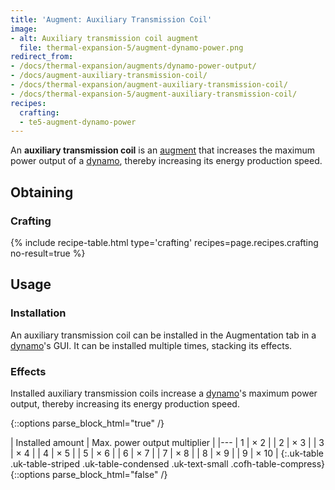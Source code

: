 ```yaml
---
title: 'Augment: Auxiliary Transmission Coil'
image:
- alt: Auxiliary transmission coil augment
  file: thermal-expansion-5/augment-dynamo-power.png
redirect_from:
- /docs/thermal-expansion/augments/dynamo-power-output/
- /docs/augment-auxiliary-transmission-coil/
- /docs/thermal-expansion/augment-auxiliary-transmission-coil/
- /docs/thermal-expansion-5/augment-auxiliary-transmission-coil/
recipes:
  crafting:
  - te5-augment-dynamo-power
---
```


An **auxiliary transmission coil** is an [augment](/docs/1.12/thermal-expansion-5/augments/) that
increases the maximum power output of a [dynamo](/docs/1.12/thermal-expansion-5/dynamos/), thereby
increasing its energy production speed.


Obtaining
---------

### Crafting
{% include recipe-table.html type='crafting' recipes=page.recipes.crafting no-result=true %}


Usage
-----

### Installation
An auxiliary transmission coil can be installed in the Augmentation tab in a
[dynamo](/docs/1.12/thermal-expansion-5/dynamos/)'s GUI. It can be installed multiple times, stacking its
effects.

### Effects
Installed auxiliary transmission coils increase a [dynamo](/docs/1.12/thermal-expansion-5/dynamos/)'s
maximum power output, thereby increasing its energy production speed.

{::options parse_block_html="true" /}
<div class="uk-overflow-container">
| Installed amount | Max. power output multiplier |
|---
| 1 | × 2 |
| 2 | × 3 |
| 3 | × 4 |
| 4 | × 5 |
| 5 | × 6 |
| 6 | × 7 |
| 7 | × 8 |
| 8 | × 9 |
| 9 | × 10 |
{:.uk-table .uk-table-striped .uk-table-condensed .uk-text-small .cofh-table-compress}
</div>
{::options parse_block_html="false" /}

